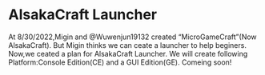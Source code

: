 # AlsakaCraft Launcher
At 8/30/2022,Migin and @Wuwenjun19132 created “MicroGameCraft”(Now AlsakaCraft).
But Migin thinks we can ceate a launcher to help beginers.
Now,we ceated a plan for AlsakaCraft Launcher.
We will create following Platform:Console Edition(CE) and a GUI Edition(GE).
Comeing soon!
